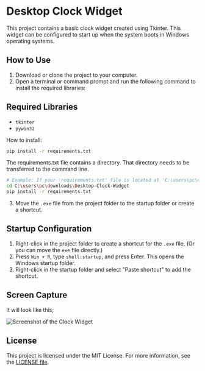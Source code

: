# Desktop Clock Widget
 This project contains a basic clock widget created using Tkinter. This widget can be configured to start up when the system boots in Windows operating systems.

## How to Use

1. Download or clone the project to your computer.
2. Open a terminal or command prompt and run the following command to install the required libraries:

## Required Libraries
- `tkinter`
- `pywin32` 

How to install:

```sh
pip install -r requirements.txt
```
The requirements.txt file contains a directory. That directory needs to be transferred to the command line.
```sh
# Example: If your 'requirements.txt' file is located at 'C:\users\pc\downloads\Desktop-Clock-Widget\'
cd C:\users\pc\downloads\Desktop-Clock-Widget
pip install -r requirements.txt
```

3. Move the `.exe` file from the project folder to the startup folder or create a shortcut.

## Startup Configuration

1. Right-click in the project folder to create a shortcut for the `.exe` file. (Or you can move the `exe` file directly.)
2. Press `Win + R`, type `shell:startup`, and press Enter. This opens the Windows startup folder.
3. Right-click in the startup folder and select "Paste shortcut" to add the shortcut.

## Screen Capture
It will look like this;

![Screenshot of the Clock Widget](https://lh3.googleusercontent.com/u/2/drive-viewer/AK7aPaD2ZftpyHB4_dkseCVaM60ySNHsnzql12uyKIXIgzd2oXkoAhNQLiKuLkVr-ekpAGbfpUWBKK4bPdDd3FDpjw1mDK433w=w1919-h930)
   


    


## License

This project is licensed under the MIT License. For more information, see the [LICENSE file](LICENSE).

